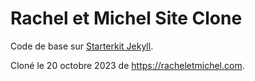 Rachel et Michel Site Clone
=====

Code de base sur [Starterkit Jekyll](https://github.com/dcycle/starterkit-jekyll).

Cloné le 20 octobre 2023 de <https://racheletmichel.com>.
